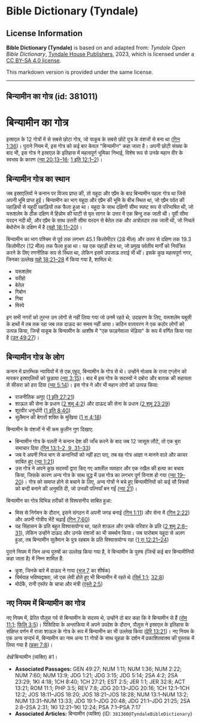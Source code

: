 # Bible Dictionary (Tyndale)

## License Information

**Bible Dictionary (Tyndale)** is based on and adapted from: _Tyndale Open Bible Dictionary_, [Tyndale House Publishers](https://tyndaleopenresources.com/), 2023, which is licensed under a [CC BY-SA 4.0 license](https://creativecommons.org/licenses/by-sa/4.0/legalcode.en).

This markdown version is provided under the same license.



--------------------------------

## बिन्यामीन का गोत्र (id: 381011)

बिन्यामीन का गोत्र
==================

इस्राएल के 12 गोत्रों में से सबसे छोटा गोत्र, जो याकूब के सबसे छोटे पुत्र के वंशजों से बना था ([गिन 1:36](https://ref.ly/Num1:36))। पुराने नियम में, इस गोत्र को कई बार केवल "बिन्यामीन" कहा जाता है। अपनी छोटी संख्या के बाद भी, इस गोत्र ने इस्राएल के इतिहास में महत्वपूर्ण भूमिका निभाई, विशेष रूप से उनके महान वीर के स्वभाव के कारण ([न्या 20:13–16](https://ref.ly/Judg20:13-Judg20:16); [1 इति 12:1–2](https://ref.ly/1Chr12:1-1Chr12:2))।

बिन्यामीन गोत्र का स्थान
------------------------

जब इस्राएलियों ने कनान पर विजय प्राप्त की, तो यहूदा और एप्रैम के बाद बिन्यामीन पहला गोत्र था जिसे अपनी भूमि प्राप्त हुई। बिन्यामीन का भाग यहूदा और एप्रैम की भूमि के बीच स्थित था, जो एप्रैम पर्वत की पहाड़ियों से यहूदी पहाड़ियों तक फैला हुआ था। यहूदा के साथ दक्षिणी सीमा स्पष्ट रूप से परिभाषित थी, जो यरूशलेम के ठीक दक्षिण में हिन्नोम की घाटी से मृत सागर के उत्तर में एक बिन्दु तक जाती थी। पूर्वी सीमा यरदन नदी थी, और एप्रैम के साथ उत्तरी सीमा यरदन से बेतेल तक और अत्रोतदार तक जाती थी, जो निचले बेथोरोन के दक्षिण में है ([यहो 18:11–20](https://ref.ly/Josh18:11-Josh18:20))।

बिन्यामीन का भाग पश्चिम से पूर्व तक लगभग 45\.1 किलोमीटर (28 मील) और उत्तर से दक्षिण तक 19\.3 किलोमीटर (12 मील) तक फैला हुआ था। यह एक पहाड़ी क्षेत्र था, जो प्रमुख पर्वतीय मार्गों को नियंत्रित करने के लिए रणनीतिक रूप से स्थित था, लेकिन इसमें उपजाऊ तराई भी थीं। इसके कुछ महत्वपूर्ण नगर, जिनका उल्लेख [यहो 18:21–28](https://ref.ly/Josh18:21-Josh18:28) में किया गया है, शामिल थे:

* यरूशलेम
* यरीहो
* बेतेल
* गिबोन
* गिबा
* मिस्पे

इन सभी नगरों को तुरन्त उन लोगों से नहीं लिया गया जो उनमें रहते थे; उदाहरण के लिए, यरूशलेम यबूसी के हाथों में तब तक रहा जब तक दाऊद का समय नहीं आया। कठिन वातावरण ने एक कठोर लोगों को उत्पन्न किया, जिन्हें याकूब के बिन्यामीन के आशीष में "एक फाड़नेवाला भेड़िया" के रूप में वर्णित किया गया है ([उत 49:27](https://ref.ly/Gen49:27))।

बिन्यामीन गोत्र के लोग
----------------------

कनान में प्रारम्भिक न्यायियों में से एक,एहूद, बिन्यामीन के गोत्र से थे। उन्होंने मोआब के राजा एग्लोन को मारकर इस्राएलियों को छुड़ाया ([न्या 3:15](https://ref.ly/Judg3:15))। बाद में इस गोत्र के सदस्यों ने दबोरा और बाराक की सहायता से सीसरा को हरा दिया ([न्या 5:14](https://ref.ly/Judg5:14))। इस गोत्र ने और भी महान लोगों को उत्पन्न किया:

* राजनीतिक अगुए ([1 इति 27:21](https://ref.ly/1Chr27:21))
* शाऊल की सेना के प्रधान ([2 शमू 4:2](https://ref.ly/2Sam4:2)) और दाऊद की सेना के प्रधान ([2 शमू 23:29](https://ref.ly/2Sam23:29))
* शूरवीर धनुर्धारी ([1 इति 8:40](https://ref.ly/1Chr8:40))
* सुलैमान की बेगारों शक्ति के मुखिया ([1 रा 4:18](https://ref.ly/1Kgs4:18))

बिन्यामीन के वंशजों ने भी कम कुलीन गुण दिखाए:

* बिन्यामीन गोत्र के पलती ने कनान देश की जाँच करने के बाद जब 12 जासूस लौटे, तो एक बुरा समाचार दिया ([गिन 13:1](https://ref.ly/Num13:1-Num13:2,Num13:9,Num13:31-Num13:33)[–](https://ref.ly/Num13:1-Num13:2)[2, 9, 31](https://ref.ly/Num13:1-Num13:2,Num13:9,Num13:31-Num13:33)[–](https://ref.ly/Num13:1-Num13:2)[33](https://ref.ly/Num13:1-Num13:2,Num13:9,Num13:31-Num13:33))
* जब वे अपनी निज भाग से कनानियों को नहीं हटा पाए, तब वह गोत्र आज्ञा न मानने वाले और कायर साबित हुए ([न्या 1:21](https://ref.ly/Judg1:21))
* उस गोत्र ने अपने कुछ सदस्यों द्वारा किए गए अश्लील व्यवहार और एक रखैल की हत्या का बचाव किया, जिसके कारण अन्य गोत्र के साथ युद्ध में उस गोत्र का लगभग पूर्ण विनाश हो गया ([न्या 19–20](https://ref.ly/Judg19:1-Judg20:48))। गोत्र को समाप्त होने से बचाने के लिए, अन्य गोत्रों ने बचे हुए बिन्यामीनियों को कई सौ स्त्रियों को बन्दी बनाने की अनुमति दी, जो उनकी पत्नियाँ बन गईं ([न्या 21](https://ref.ly/Judg21:1-Judg21:25))।

बिन्यामीन का गोत्र विभिन्न तरीकों से विश्वसनीय साबित हुआ:

* मिस्र से निर्गमन के दौरान, इसने संगठन में अपनी जगह बनाई ([गिन 1:11](https://ref.ly/Num1:11)) और सेना में ([गिन 2:22](https://ref.ly/Num2:22)) और अपनी गोत्रीय भेंटें चढ़ाईं ([गिन 7:60](https://ref.ly/Num7:60))
* यह सिंहासन के प्रति बहुत विश्वासयोग्य था, पहले शाऊल और उनके परिवार के प्रति ([2 शमू 2:8–31](https://ref.ly/2Sam2:8-2Sam2:31)), लेकिन उन्होंने दाऊद और उनके वंशजों का भी समर्थन किया। जब यारोबाम यहूदा से अलग हुआ, तब बिन्यामीन सुलैमान के पुत्र रहबाम के प्रति विश्वासयोग्य रहा ([1 रा 12:21–24](https://ref.ly/1Kgs12:21-1Kgs12:24))

पुराने नियम में जिन अन्य पुरुषों का उल्लेख किया गया है, वे बिन्यामीन के पुरुष (जिन्हें कई बार बिन्यामीनियों कहा जाता है) में निम्न शामिल हैं:

* कूश, जिनके बारे में दाऊद ने गाया ([भज 7](https://ref.ly/Ps7:1-Ps7:17) का शीर्षक)
* यिर्मयाह भविष्यद्वक्ता, जो एक लेवी होते हुए भी बिन्यामीन में रहते थे ([यिर्म 1:1](https://ref.ly/Jer1:1); [32:8](https://ref.ly/Jer32:8))
* मोर्दकै, रानी एस्तेर के चाचा और मंत्री ([एस्ते 2:5](https://ref.ly/Esth2:5))

नए नियम में बिन्यामीन का गोत्र
------------------------------

नए नियम में, प्रेरित पौलुस गर्व से बिन्यामीन के सदस्य थे, उन्होंने दो बार कहा कि वे बिन्यामीन से हैं ([रोम 11:1](https://ref.ly/Rom11:1); [फिलि 3:5](https://ref.ly/Phil3:5))। पिसिदिया के अन्ताकिया में अपने उपदेश के दौरान, पौलुस ने इस्राएल के इतिहास के संक्षिप्त वर्णन में राजा शाऊल के गोत्र के रूप में बिन्यामीन का भी उल्लेख किया ([प्रेरि 13:21](https://ref.ly/Acts13:21))। नए नियम के एक अन्य सन्दर्भ में, बिन्यामीन का नाम अन्य 11 गोत्रों के साथ यूहन्ना के दर्शन में प्रकाशितवाक्य की पुस्तक में लिया गया है ([प्रका 7:8](https://ref.ly/Rev7:8))।

*देखें* बिन्यामीन (व्यक्ति) \#1।

* **Associated Passages:** GEN 49:27; NUM 1:11; NUM 1:36; NUM 2:22; NUM 7:60; NUM 13:9; JDG 1:21; JDG 3:15; JDG 5:14; 2SA 4:2; 2SA 23:29; 1KI 4:18; 1CH 8:40; 1CH 27:21; EST 2:5; JER 1:1; JER 32:8; ACT 13:21; ROM 11:1; PHP 3:5; REV 7:8; JDG 20:13–JDG 20:16; 1CH 12:1–1CH 12:2; JOS 18:11–JOS 18:20; JOS 18:21–JOS 18:28; NUM 13:1–NUM 13:2; NUM 13:31–NUM 13:33; JDG 19:1–JDG 20:48; JDG 21:1–JDG 21:25; 2SA 2:8–2SA 2:31; 1KI 12:21–1KI 12:24; PSA 7:1–PSA 7:17
* **Associated Articles:** बिन्यामीन (व्यक्ति) (ID: `381360@TyndaleBibleDictionary`)

